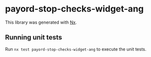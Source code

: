 # payord-stop-checks-widget-ang

This library was generated with [Nx](https://nx.dev).

## Running unit tests

Run `nx test payord-stop-checks-widget-ang` to execute the unit tests.
